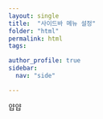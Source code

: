 ```yaml
---
layout: single
title:  "사이드바 메뉴 설정"
folder: "html"
permalink: html
tags: 

author_profile: true
sidebar:
  nav: "side"

---
```


얍얍